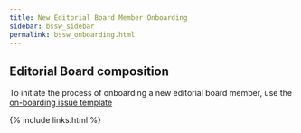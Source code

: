 ```yaml
---
title: New Editorial Board Member Onboarding
sidebar: bssw_sidebar
permalink: bssw_onboarding.html
---
```


## Editorial Board composition

To initiate the process of onboarding a new editorial board member, use the [on-boarding issue template](https://github.com/betterscientificsoftware/bssw.io/issues/new?assignees=&labels=scope%3A+site-internal&projects=&template=onboarding-ebmember.md)

{% include links.html %}
